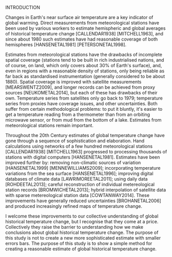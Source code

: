 INTRODUCTION

Changes in Earth's near surface air temperature are a key indicator of
global warming. Direct measurements from meteorological stations
have been used by various workers to estimate hemispheric and
global averages of historical temperature change [CALLENDAR1938]
[MITCHELL1963], and since about 1980 such estimates have had reasonable
coverage of both hemispheres [HANSENETAL1981] [PETERSONETAL1998].

Estimates from meteorological stations have the drawbacks of incomplete
spatial coverage (stations tend to be built in rich industrialised
nations, and of course, on land, which only covers about 30% of Earth's
surface), and, even in regions with a reasonable density of stations,
only being reliable as far back as standardised instrumentation
(generally considered to be about 1880). Spatial coverage is improved
with satellite measurements [MEARSWENTZ2009], and longer records can
be achieved from proxy sources [NEUKOMETAL2014], but each of these has
drawbacks of their own. Temperature series from satellites only go
back to 1979; temperature series from proxies have coverage issues,
and other uncertainties. Both suffer from certain methodological
problems: to put it bluntly, it's easier to get a temperature reading
from a thermometer than from an orbiting microwave sensor, or from mud
from the bottom of a lake. Estimates from meteorological stations
remain important.

Throughout the 20th Century estimates of global temperature
change have gone through a sequence of sophistication and
elaboration. Hand calculations using networks of a
few hundred meteorological stations [CALLENDAR1938]
[MITCHELL1963] progressed to processing thousands of stations
with digital computers [HANSENETAL1981].  Estimates have been improved
further by: removing non-climatic sources of variation [HANSENETAL1999]
[MENNEWILLIAMS2009]; incorporating temperature variations from
the sea surface [HANSENETAL1996]; improving digital databases of
climate data [LAWRIMOREETAL2011]; using daily data [ROHDEETAL2013];
careful reconstruction of individual metereological station records
[BROMWICHETAL2013]; hybrid interpolation of satellite data with
sparse metereological station data [COWTANWAY2014]. These improvements
have generally reduced uncertainties [BROHANETAL2006] and produced
increasingly refined maps of temperature change.

I welcome these improvements to our collective understanding of
global historical temperature change, but I recognise that they
come at a price. Collectively they raise the barrier to
understanding how we make conclusions about global historical
temperature change.  The purpose of this study is not to create a new
more sophisticated estimate with smaller errors bars. The purpose
of this study is to show a simple method for creating a
reasonable estimate of global historical temperature change.
